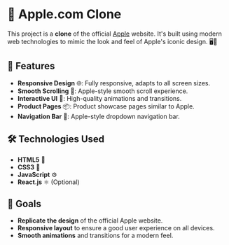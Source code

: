 # 🍎 Apple.com Clone

This project is a **clone** of the official [Apple](https://www.apple.com) website. It's built using modern web technologies to mimic the look and feel of Apple's iconic design. 🖥️📱

## 🚀 Features

- **Responsive Design** 🌐: Fully responsive, adapts to all screen sizes.
- **Smooth Scrolling** 📜: Apple-style smooth scroll experience.
- **Interactive UI** 🎨: High-quality animations and transitions.
- **Product Pages** 📦: Product showcase pages similar to Apple.
- **Navigation Bar** 🧭: Apple-style dropdown navigation bar.

## 🛠️ Technologies Used

- **HTML5** 📝
- **CSS3** 🎨
- **JavaScript** ⚙️
- **React.js** ⚛️ (Optional)

## 🎯 Goals

- **Replicate the design** of the official Apple website.
- **Responsive layout** to ensure a good user experience on all devices.
- **Smooth animations** and transitions for a modern feel.
